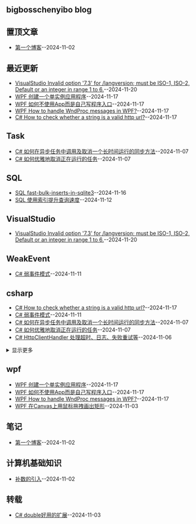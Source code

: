 ## bigbosschenyibo blog
## 置顶文章
- [第一个博客](https://github.com/bigbosschenyibo/gitblog/issues/1)--2024-11-02
## 最近更新
- [VisualStudio Invalid option '7.3' for /langversion; must be ISO-1, ISO-2, Default or an integer in range 1 to 6.](https://github.com/bigbosschenyibo/gitblog/issues/16)--2024-11-20
- [WPF 创建一个单实例应用程序](https://github.com/bigbosschenyibo/gitblog/issues/15)--2024-11-17
- [WPF 如何不使用App而是自己写程序入口](https://github.com/bigbosschenyibo/gitblog/issues/14)--2024-11-17
- [WPF How to handle WndProc messages in WPF?](https://github.com/bigbosschenyibo/gitblog/issues/13)--2024-11-17
- [C# How to check whether a string is a valid http url?](https://github.com/bigbosschenyibo/gitblog/issues/12)--2024-11-17
## Task
- [C# 如何在异步任务中调用及取消一个长时间运行的同步方法](https://github.com/bigbosschenyibo/gitblog/issues/8)--2024-11-07
- [C# 如何优雅地取消正在运行的任务](https://github.com/bigbosschenyibo/gitblog/issues/7)--2024-11-07
## SQL
- [SQL fast-bulk-inserts-in-sqlite3](https://github.com/bigbosschenyibo/gitblog/issues/11)--2024-11-16
- [SQL 使用索引提升查询速度](https://github.com/bigbosschenyibo/gitblog/issues/10)--2024-11-12
## VisualStudio
- [VisualStudio Invalid option '7.3' for /langversion; must be ISO-1, ISO-2, Default or an integer in range 1 to 6.](https://github.com/bigbosschenyibo/gitblog/issues/16)--2024-11-20
## WeakEvent
- [C# 弱事件模式](https://github.com/bigbosschenyibo/gitblog/issues/9)--2024-11-11
## csharp
- [C# How to check whether a string is a valid http url?](https://github.com/bigbosschenyibo/gitblog/issues/12)--2024-11-17
- [C# 弱事件模式](https://github.com/bigbosschenyibo/gitblog/issues/9)--2024-11-11
- [C# 如何在异步任务中调用及取消一个长时间运行的同步方法](https://github.com/bigbosschenyibo/gitblog/issues/8)--2024-11-07
- [C# 如何优雅地取消正在运行的任务](https://github.com/bigbosschenyibo/gitblog/issues/7)--2024-11-07
- [C# HttpClientHandler 处理超时、日志、失败重试等](https://github.com/bigbosschenyibo/gitblog/issues/6)--2024-11-06
<details><summary>显示更多</summary>

- [C# 缓存帮助类MemoryCacheHelper](https://github.com/bigbosschenyibo/gitblog/issues/5)--2024-11-03
- [C# double好用的扩展](https://github.com/bigbosschenyibo/gitblog/issues/4)--2024-11-03
</details>

## wpf
- [WPF 创建一个单实例应用程序](https://github.com/bigbosschenyibo/gitblog/issues/15)--2024-11-17
- [WPF 如何不使用App而是自己写程序入口](https://github.com/bigbosschenyibo/gitblog/issues/14)--2024-11-17
- [WPF How to handle WndProc messages in WPF?](https://github.com/bigbosschenyibo/gitblog/issues/13)--2024-11-17
- [WPF 在Canvas上用鼠标拖拽画出矩形](https://github.com/bigbosschenyibo/gitblog/issues/3)--2024-11-03
## 笔记
- [第一个博客](https://github.com/bigbosschenyibo/gitblog/issues/1)--2024-11-02
## 计算机基础知识
- [补数的引入](https://github.com/bigbosschenyibo/gitblog/issues/2)--2024-11-02
## 转载
- [C# double好用的扩展](https://github.com/bigbosschenyibo/gitblog/issues/4)--2024-11-03
